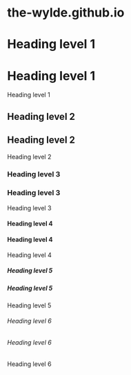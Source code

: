 # the-wylde.github.io
# Heading level 1	<h1>Heading level 1</h1>	Heading level 1
## Heading level 2	<h2>Heading level 2</h2>	Heading level 2
### Heading level 3	<h3>Heading level 3</h3>	Heading level 3
#### Heading level 4	<h4>Heading level 4</h4>	Heading level 4
##### Heading level 5	<h5>Heading level 5</h5>	Heading level 5
###### Heading level 6	<h6>Heading level 6</h6>	Heading level 6
